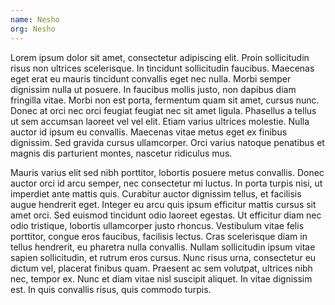 ```yaml
---
name: Nesho
org: Nesho
---
```



 Lorem ipsum dolor sit amet, consectetur adipiscing elit. Proin sollicitudin risus non ultrices scelerisque. In tincidunt sollicitudin faucibus. Maecenas eget erat eu mauris tincidunt convallis eget nec nulla. Morbi semper dignissim nulla ut posuere. In faucibus mollis justo, non dapibus diam fringilla vitae. Morbi non est porta, fermentum quam sit amet, cursus nunc. Donec at orci nec orci feugiat feugiat nec sit amet ligula. Phasellus a tellus ut sem accumsan laoreet vel vel elit. Etiam varius ultrices molestie. Nulla auctor id ipsum eu convallis. Maecenas vitae metus eget ex finibus dignissim. Sed gravida cursus ullamcorper. Orci varius natoque penatibus et magnis dis parturient montes, nascetur ridiculus mus.

Mauris varius elit sed nibh porttitor, lobortis posuere metus convallis. Donec auctor orci id arcu semper, nec consectetur mi luctus. In porta turpis nisi, ut imperdiet ante mattis quis. Curabitur auctor dignissim tellus, et facilisis augue hendrerit eget. Integer eu arcu quis ipsum efficitur mattis cursus sit amet orci. Sed euismod tincidunt odio laoreet egestas. Ut efficitur diam nec odio tristique, lobortis ullamcorper justo rhoncus. Vestibulum vitae felis porttitor, congue eros faucibus, facilisis lectus. Cras scelerisque diam in tellus hendrerit, eu pharetra nulla convallis. Nullam sollicitudin ipsum vitae sapien sollicitudin, et rutrum eros cursus. Nunc risus urna, consectetur eu dictum vel, placerat finibus quam. Praesent ac sem volutpat, ultrices nibh nec, tempor ex. Nunc et diam vitae nisl suscipit aliquet. In vitae dignissim est. In quis convallis risus, quis commodo turpis. 
